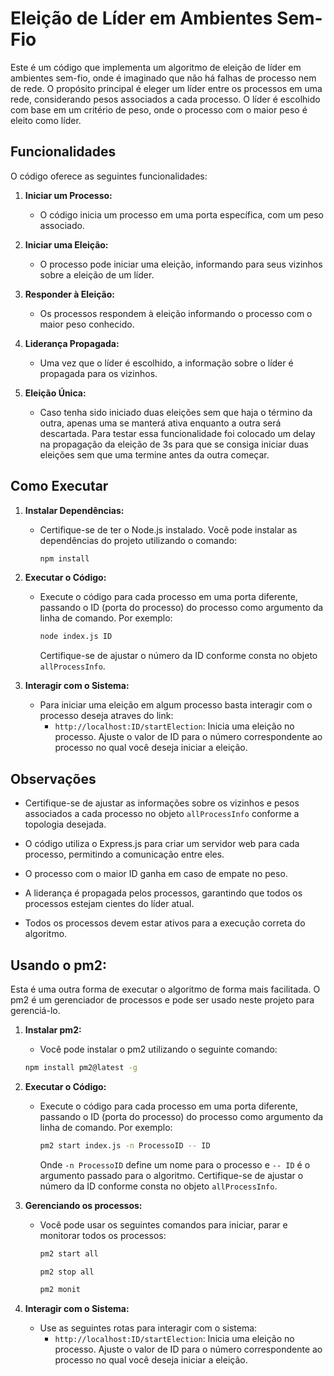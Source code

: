 # Eleição de Líder em Ambientes Sem-Fio

Este é um código que implementa um algoritmo de eleição de líder em ambientes sem-fio, onde é imaginado que não há falhas de processo nem de rede. O propósito principal é eleger um líder entre os processos em uma rede, considerando pesos associados a cada processo. O líder é escolhido com base em um critério de peso, onde o processo com o maior peso é eleito como líder.

## Funcionalidades

O código oferece as seguintes funcionalidades:

1. **Iniciar um Processo:**
   - O código inicia um processo em uma porta específica, com um peso associado.

2. **Iniciar uma Eleição:**
   - O processo pode iniciar uma eleição, informando para seus vizinhos sobre a eleição de um líder.

3. **Responder à Eleição:**
   - Os processos respondem à eleição informando o processo com o maior peso conhecido.

4. **Liderança Propagada:**
   - Uma vez que o líder é escolhido, a informação sobre o líder é propagada para os vizinhos.

5. **Eleição Única:**
   - Caso tenha sido iniciado duas eleições sem que haja o término da outra, apenas uma se manterá ativa enquanto a outra será descartada. Para testar essa funcionalidade foi colocado um delay na propagação da eleição de 3s para que se consiga iniciar duas eleições sem que uma termine antes da outra começar.

## Como Executar

1. **Instalar Dependências:**
   - Certifique-se de ter o Node.js instalado. Você pode instalar as dependências do projeto utilizando o comando:
     ```bash
     npm install
     ```

2. **Executar o Código:**
   - Execute o código para cada processo em uma porta diferente, passando o ID (porta do processo) do processo como argumento da linha de comando. Por exemplo:
     ```bash
     node index.js ID
     ```
     Certifique-se de ajustar o número da ID conforme consta no objeto `allProcessInfo`.

3. **Interagir com o Sistema:**
   - Para iniciar uma eleição em algum processo basta interagir com o processo deseja atraves do link:
     - `http://localhost:ID/startElection`: Inicia uma eleição no processo.
     Ajuste o valor de ID para o número correspondente ao processo no qual você deseja iniciar a eleição.

## Observações

- Certifique-se de ajustar as informações sobre os vizinhos e pesos associados a cada processo no objeto `allProcessInfo` conforme a topologia desejada.

- O código utiliza o Express.js para criar um servidor web para cada processo, permitindo a comunicação entre eles.

- O processo com o maior ID ganha em caso de empate no peso.

- A liderança é propagada pelos processos, garantindo que todos os processos estejam cientes do líder atual.

- Todos os processos devem estar ativos para a execução correta do algoritmo.

## Usando o pm2:

   Esta é uma outra forma de executar o algoritmo de forma mais facilitada. O pm2 é um gerenciador de processos e pode ser usado neste projeto para gerenciá-lo.

1. **Instalar pm2:**
   - Você pode instalar o pm2 utilizando o seguinte comando:
   ```bash
   npm install pm2@latest -g
   ```

2. **Executar o Código:**
   - Execute o código para cada processo em uma porta diferente, passando o ID (porta do processo) do processo como argumento da linha de comando. Por exemplo:
     ```bash
     pm2 start index.js -n ProcessoID -- ID
     ```
     Onde `-n ProcessoID` define um nome para o processo e `-- ID` é o argumento passado para o algoritmo.
     Certifique-se de ajustar o número da ID conforme consta no objeto `allProcessInfo`.

2. **Gerenciando os processos:**

   - Você pode usar os seguintes comandos para iniciar, parar e monitorar todos os processos:
     ```bash
     pm2 start all
     ```
     ```bash
     pm2 stop all
     ```
     ```bash
     pm2 monit
     ```

3. **Interagir com o Sistema:**
   - Use as seguintes rotas para interagir com o sistema:
     - `http://localhost:ID/startElection`: Inicia uma eleição no processo.
     Ajuste o valor de ID para o número correspondente ao processo no qual você deseja iniciar a eleição.
